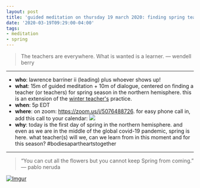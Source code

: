 ```yaml
---
layout: post
title: 'guided meditation on thursday 19 march 2020: finding spring teachers'
date: '2020-03-19T09:29:00-04:00'
tags:
- meditation
- spring
--- 
```


> The teachers are everywhere. What is wanted is a learner. — wendell berry

---

* **who**: lawrence barriner ii (leading) plus whoever shows up!
* **what**: 15m of guided meditation + 10m of dialogue, centered on finding a teacher (or teachers) for spring season in the northern hemisphere. this is an extension of the [winter teacher's](http://lqb2.co/blog///2020/01/12/learning-from-trees-and-hummingbirds/) practice.
* **when**: 5p EDT 
* **where**: on zoom: <https://zoom.us/j/5076488726>. for easy phone call in, add this call to your calendar: <a target="_blank" href="https://calendar.google.com/event?action=TEMPLATE&amp;tmeid=XzZrbzM2aDFuNmNyNDhiOWw4OTI0NGI5azg1MmthYjlvODkyazRiYTE2NG80OGMxaThvcmphY3BrNzAgbGF3cmVuY2UuYmFycmluZXIuaWlAbQ&amp;tmsrc=lawrence.barriner.ii%40gmail.com"><img border="0" src="https://www.google.com/calendar/images/ext/gc_button1_en.gif"></a>
* **why**: today is the first day of spring in the northern hemisphere. and even as we are in the middle of the global covid-19 pandemic, spring is here. what teacher(s) will we, can we learn from in this moment and for this season? #bodiesapartheartstogether

---

> “You can cut all the flowers but you cannot keep Spring from coming.” — pablo neruda




[![Imgur](https://i.imgur.com/2fpT5tF.png)](https://www.instagram.com/p/B9jmYOXHYWS/)





<!-- hyperlink bank -->


<!-- &#042; = asterisk -->
<!-- &#039; = single quote '-->
